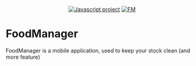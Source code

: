 <p align=center>
  <a href="https://www.javascript.com/"><img src="https://img.shields.io/badge/Language-JS-green" alt="Javascript project"/></a>
   <a href="https://github.com/KalvinVilla/FoodManager"><img src="https://img.shields.io/badge/Version-0.0.1-blue" alt="FM"/></a>
</p>

# FoodManager
FoodManager is a mobile application, used to keep your stock clean (and more feature)

